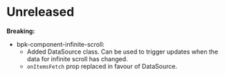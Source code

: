# Unreleased

**Breaking:**
 - bpk-component-infinite-scroll:
   - Added DataSource class. Can be used to trigger updates when the data for infinite scroll has changed.
   - `onItemsFetch` prop replaced in favour of DataSource.
